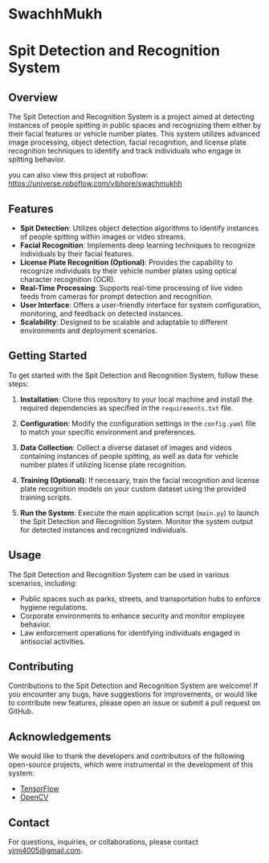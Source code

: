 # SwachhMukh

# Spit Detection and Recognition System

## Overview

The Spit Detection and Recognition System is a project aimed at detecting instances of people spitting in public spaces and recognizing them either by their facial features or vehicle number plates. This system utilizes advanced image processing, object detection, facial recognition, and license plate recognition techniques to identify and track individuals who engage in spitting behavior.

you can also view this project at roboflow: https://universe.roboflow.com/vibhore/swachmukhh

## Features

- **Spit Detection**: Utilizes object detection algorithms to identify instances of people spitting within images or video streams.
- **Facial Recognition**: Implements deep learning techniques to recognize individuals by their facial features.
- **License Plate Recognition (Optional)**: Provides the capability to recognize individuals by their vehicle number plates using optical character recognition (OCR).
- **Real-Time Processing**: Supports real-time processing of live video feeds from cameras for prompt detection and recognition.
- **User Interface**: Offers a user-friendly interface for system configuration, monitoring, and feedback on detected instances.
- **Scalability**: Designed to be scalable and adaptable to different environments and deployment scenarios.

## Getting Started

To get started with the Spit Detection and Recognition System, follow these steps:

1. **Installation**: Clone this repository to your local machine and install the required dependencies as specified in the `requirements.txt` file.

2. **Configuration**: Modify the configuration settings in the `config.yaml` file to match your specific environment and preferences.

3. **Data Collection**: Collect a diverse dataset of images and videos containing instances of people spitting, as well as data for vehicle number plates if utilizing license plate recognition.

4. **Training (Optional)**: If necessary, train the facial recognition and license plate recognition models on your custom dataset using the provided training scripts.

5. **Run the System**: Execute the main application script (`main.py`) to launch the Spit Detection and Recognition System. Monitor the system output for detected instances and recognized individuals.

## Usage

The Spit Detection and Recognition System can be used in various scenarios, including:

- Public spaces such as parks, streets, and transportation hubs to enforce hygiene regulations.
- Corporate environments to enhance security and monitor employee behavior.
- Law enforcement operations for identifying individuals engaged in antisocial activities.

## Contributing

Contributions to the Spit Detection and Recognition System are welcome! If you encounter any bugs, have suggestions for improvements, or would like to contribute new features, please open an issue or submit a pull request on GitHub.


## Acknowledgements

We would like to thank the developers and contributors of the following open-source projects, which were instrumental in the development of this system:

- [TensorFlow](https://github.com/tensorflow/tensorflow)
- [OpenCV](https://github.com/opencv/opencv)


## Contact

For questions, inquiries, or collaborations, please contact vjmj4005@gmail.com.
